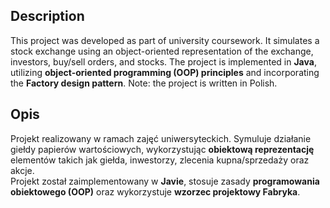 ## Description  
This project was developed as part of university coursework. It simulates a stock exchange using an object-oriented representation of the exchange, investors, buy/sell orders, and stocks. The project is implemented in **Java**, utilizing **object-oriented programming (OOP) principles** and incorporating the **Factory design pattern**. Note: the project is written in Polish.  

## Opis  
Projekt realizowany w ramach zajęć uniwersyteckich. Symuluje działanie giełdy papierów wartościowych, wykorzystując **obiektową reprezentację** elementów takich jak giełda, inwestorzy, zlecenia kupna/sprzedaży oraz akcje.  
Projekt został zaimplementowany w **Javie**, stosuje zasady **programowania obiektowego (OOP)** oraz wykorzystuje **wzorzec projektowy Fabryka**.
